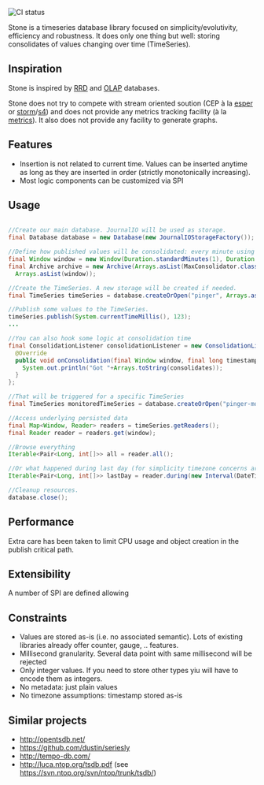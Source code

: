 ![CI status](https://secure.travis-ci.org/jeluard/stone.png)

Stone is a timeseries database library focused on simplicity/evolutivity, efficiency and robustness. It does only one thing but well: storing consolidates of values changing over time (TimeSeries).

## Inspiration

Stone is inspired by [RRD](http://oss.oetiker.ch/rrdtool/) and [OLAP](http://en.wikipedia.org/wiki/Online_Analytical_Processing) databases.

Stone does not try to compete with stream oriented soution (CEP à la [esper](http://esper.codehaus.org/) or [storm](http://storm-project.net/)/[s4](http://incubator.apache.org/s4/)) and does not provide any metrics tracking facility (à la [metrics](http://metrics.codahale.com/)).
It also does not provide any facility to generate graphs.

## Features

* Insertion is not related to current time. Values can be inserted anytime as long as they are inserted in order (strictly monotonically increasing).
* Most logic components can be customized via SPI

## Usage

```java

//Create our main database. JournalIO will be used as storage.
final Database database = new Database(new JournalIOStorageFactory());

//Define how published values will be consolidated: every minute using *max* algorithm and kept up to 1 hour.
final Window window = new Window(Duration.standardMinutes(1), Duration.standardHours(1));
final Archive archive = new Archive(Arrays.asList(MaxConsolidator.class),
  Arrays.asList(window));

//Create the TimeSeries. A new storage will be created if needed.
final TimeSeries timeSeries = database.createOrOpen("pinger", Arrays.asList(archive));

//Publish some values to the TimeSeries.
timeSeries.publish(System.currentTimeMillis(), 123);
...

//You can also hook some logic at consolidation time
final ConsolidationListener consolidationListener = new ConsolidationListener() {
  @Override
  public void onConsolidation(final Window window, final long timestamp, final int[] consolidates) {
    System.out.println("Got "+Arrays.toString(consolidates));
  }
};

//That will be triggered for a specific TimeSeries
final TimeSeries monitoredTimeSeries = database.createOrOpen("pinger-monitored", Arrays.asList(archive), Arrays.asList(consolidationListener));

//Access underlying persisted data
final Map<Window, Reader> readers = timeSeries.getReaders();
final Reader reader = readers.get(window);

//Browse everything
Iterable<Pair<Long, int[]>> all = reader.all();

//Or what happened during last day (for simplicity timezone concerns are ignored).
Iterable<Pair<Long, int[]>> lastDay = reader.during(new Interval(DateTime.now().minusDays(1), DateTime.now()));

//Cleanup resources.
database.close();
```

## Performance

Extra care has been taken to limit CPU usage and object creation in the publish critical path.

## Extensibility

A number of SPI are defined allowing 

## Constraints

* Values are stored as-is (i.e. no associated semantic). Lots of existing libraries already offer counter, gauge, .. features.
* Millisecond granularity. Several data point with same millisecond will be rejected
* Only integer values. If you need to store other types yiu will have to encode them as integers.
* No metadata: just plain values
* No timezone assumptions: timestamp stored as-is

## Similar projects

* http://opentsdb.net/
* https://github.com/dustin/seriesly
* http://tempo-db.com/
* http://luca.ntop.org/tsdb.pdf (see https://svn.ntop.org/svn/ntop/trunk/tsdb/)